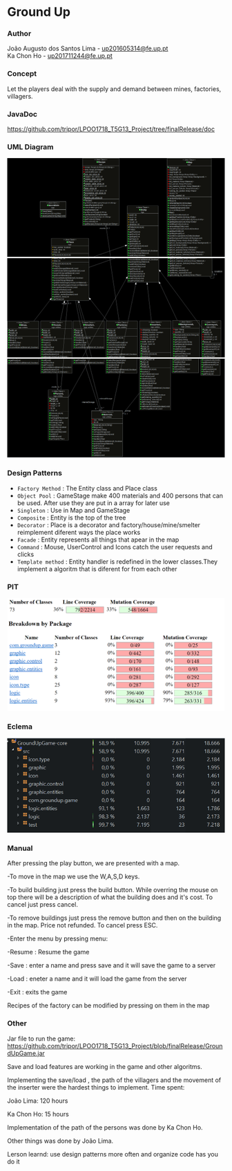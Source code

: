# Ground Up

### Author
João Augusto dos Santos Lima - up201605314@fe.up.pt  
Ka Chon Ho - up201711244@fe.up.pt

### Concept
Let the players deal with the supply and demand between mines, factories, villagers.

### JavaDoc
https://github.com/tripor/LPOO1718_T5G13_Project/tree/finalRelease/doc

### UML Diagram
![UML Diagram](https://github.com/tripor/LPOO1718_T5G13_Project/blob/finalRelease/final/1.PNG)
![UML Diagram](https://github.com/tripor/LPOO1718_T5G13_Project/blob/finalRelease/final/2.PNG)
![UML Diagram](https://github.com/tripor/LPOO1718_T5G13_Project/blob/finalRelease/final/3.PNG)

### Design Patterns
 - `Factory Method` : The Entity class and Place class
 - `Object Pool` : GameStage make 400 materials and 400 persons that can be used. After use they are put in a array for later use
 - `Singleton` : Use in Map and GameStage
 - `Composite` : Entity is the top of the tree
 - `Decorator` : Place is a decorator and factory/house/mine/smelter reimplement diferent ways the place works 
 - `Facade` : Entity represents all things that apear in the map
 - `Command` : Mouse, UserControl and Icons catch the user requests and clicks
 - `Template method` : Entity handler is redefined in the lower classes.They implement a algoritm that is diferent for from each other
 
 ### PIT 
 ![PIT](https://github.com/tripor/LPOO1718_T5G13_Project/blob/finalRelease/final/pit.PNG)
 
 
 ### Eclema
 ![Eclema](https://github.com/tripor/LPOO1718_T5G13_Project/blob/finalRelease/final/eclema.PNG)
 
 ### Manual
 After pressing the play button, we are presented with a map.
 
 -To move in the map we use the W,A,S,D keys.
 
 -To build building just press the build button. While overring the mouse on top there will be a description of what the building does and it's cost. To cancel just press cancel. 
 
 -To remove buildings just press the remove button and then on the building in the map. Price not refunded. To cancel press ESC.
 
 -Enter the menu by pressing menu:
 
  -Resume : Resume the game
  
  -Save : enter a name and press save and it will save the game to a server
  

  -Load : eneter a name and it will load the game from the server
  
  -Exit : exits the game
  
  Recipes of the factory can be modified by pressing on them in the map

 ### Other
 Jar file to run the game: https://github.com/tripor/LPOO1718_T5G13_Project/blob/finalRelease/GroundUpGame.jar
 
 Save and load features are working in the game and other algoritms.
 
 Implementing the save/load , the path of the villagers and the movement of the inserter were the hardest things to implement.
 Time spent:
 
 João Lima: 120 hours
 
 Ka Chon Ho: 15 hours
 
 Implementation of the path of the persons was done by Ka Chon Ho.
 
 Other things was done by João Lima.
 
 Lerson learnd: use design patterns more often and organize code has you do it
